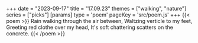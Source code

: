 +++
date = "2023-09-17"
title = "17.09.23"
themes = ["walking", "nature"]
series = ["picks"]
[params]
  type = 'poem'
  pageKey = 'src/poem.js'
+++
{{< poem >}}
Rain walking through the air between,
Waltzing verticle to my feet,
Greeting red clothe over my head,
It's soft chattering scatters on the concrete.
{{< /poem >}}